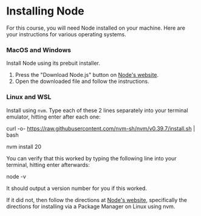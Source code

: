 # Installing Node

For this course, you will need Node installed on  your machine. Here are your instructions for various operating systems.

### MacOS and Windows

Install Node using its prebuit installer.

1. Press the "Download Node.js" button on [Node's website](https://nodejs.org/en/download/prebuilt-installer).
2. Open the downloaded file and follow the instructions.

### Linux and WSL

Install using `nvm`. Type each of these 2 lines separately into your terminal emulator, hitting enter after each one:

curl -o- https://raw.githubusercontent.com/nvm-sh/nvm/v0.39.7/install.sh | bash

nvm install 20

You can verify that this worked by typing the following line into your terminal, hitting enter afterwards:

node -v

It should output a version number for you if this worked.

If it did not, then follow the directions at [Node's website](https://nodejs.org/en/download/prebuilt-installer), specifically the directions for installing via a Package Manager on Linux using nvm.

